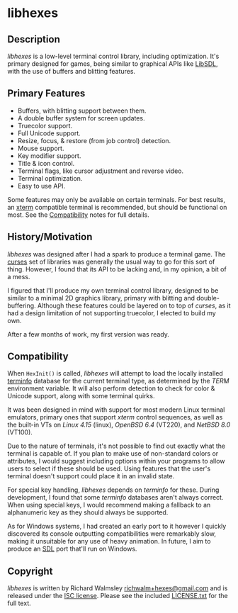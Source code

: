 # libhexes

## Description
_libhexes_ is a low-level terminal control library, including optimization. It's primary designed for games, being similar to graphical APIs like [LibSDL](https://www.libsdl.org/), with the use of buffers and blitting features.

## Primary Features
* Buffers, with blitting support between them.
* A double buffer system for screen updates.
* Truecolor support.
* Full Unicode support.
* Resize, focus, & restore (from job control) detection.
* Mouse support.
* Key modifier support.
* Title & icon control.
* Terminal flags, like cursor adjustment and reverse video.
* Terminal optimization.
* Easy to use API.

Some features may only be available on certain terminals. For best results, an [xterm](https://invisible-island.net/xterm/) compatible terminal is recommended, but should be functional on most. See the [Compatibility](#compatibility) notes for full details. 

## History/Motivation
_libhexes_ was designed after I had a spark to produce a terminal game. The [curses](https://en.wikipedia.org/wiki/Curses_%28programming_library%29) set of libraries was generally the usual way to go for this sort of thing. However, I found that its API to be lacking and, in my opinion, a bit of a mess.

I figured that I'll produce my own terminal control library, designed to be similar to a minimal 2D graphics library, primary with blitting and double-buffering. Although these features could be layered on to top of _curses_, as it had a design limitation of not supporting truecolor, I elected to build my own.

After a few months of work, my first version was ready.

## Compatibility
When `HexInit()` is called, _libhexes_ will attempt to load the locally installed [terminfo](http://invisible-island.net/ncurses/ncurses.faq.html#which_terminfo) database for the current terminal type, as determined by the _TERM_ environment variable. It will also perform detection to check for color & Unicode support, along with some terminal quirks.

It was been designed in mind with support for most modern Linux terminal emulators, primary ones that support _xterm_ control sequences, as well as the built-in VTs on _Linux 4.15_ (linux), _OpenBSD 6.4_ (VT220), and _NetBSD 8.0_ (VT100).

Due to the nature of terminals, it's not possible to find out exactly what the terminal is capable of. If you plan to make use of non-standard colors or attributes, I would suggest including options within your programs to allow users to select if these should be used. Using features that the user's terminal doesn't support could place it in an invalid state.

For special key handling, _libhexes_ depends on _terminfo_ for these. During development, I found that some _terminfo_ databases aren't always correct. When using special keys, I would recommend making a fallback to an alphanumeric key as they should always be supported.

As for Windows systems, I had created an early port to it however I quickly discovered its console outputting compatibilities were remarkably slow, making it unsuitable for any use of heavy animation. In future, I aim to produce an [SDL](https://www.libsdl.org/) port that'll run on Windows.

## Copyright
_libhexes_ is written by Richard Walmsley <richwalm+hexes@gmail.com> and is released under the [ISC license](https://www.isc.org/downloads/software-support-policy/isc-license/). Please see the included [LICENSE.txt](LICENSE.txt) for the full text.
